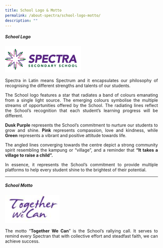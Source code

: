 ```yaml
---
title: School Logo & Motto
permalink: /about-spectra/school-logo-motto/
description: ""
---
```

##### **School Logo**

<img style="width:250px" src="/images/logo_full.png">

<p></p><p align="justify">Spectra in Latin means Spectrum and it encapsulates our philosophy of recognising the different strengths and talents of our students.

</p><p align="justify">The School logo features a star that radiates a band of colours emanating from a single light source. The emerging colours symbolise the multiple streams of opportunities offered by the School. The radiating lines reflect the School’s recognition that each student’s learning progress will be different.

</p><p align="justify"><b>Dusk Purple</b> represents the School’s commitment to nurture our students to grow and shine. <b>Pink</b> represents compassion, love and kindness, while <b>Green</b> represents a vibrant and positive attitude towards life.

</p><p align="justify">The angled lines converging towards the centre depict a strong community spirit resembling the kampung or “village”, and a reminder that <b>“It takes a village to raise a child”.</b>

</p><p align="justify">In essence, it represents the School’s commitment to provide multiple platforms to help every student shine to the brightest of their potential.</p>

***

##### **School Motto**
<img style="width:180px" src="/images/School-Motto.jpg">

<p align="justify">The motto “<b>Together We Can</b>” is the School’s rallying call. It serves to remind every Spectran that with collective effort and steadfast faith, we can achieve success.</p>